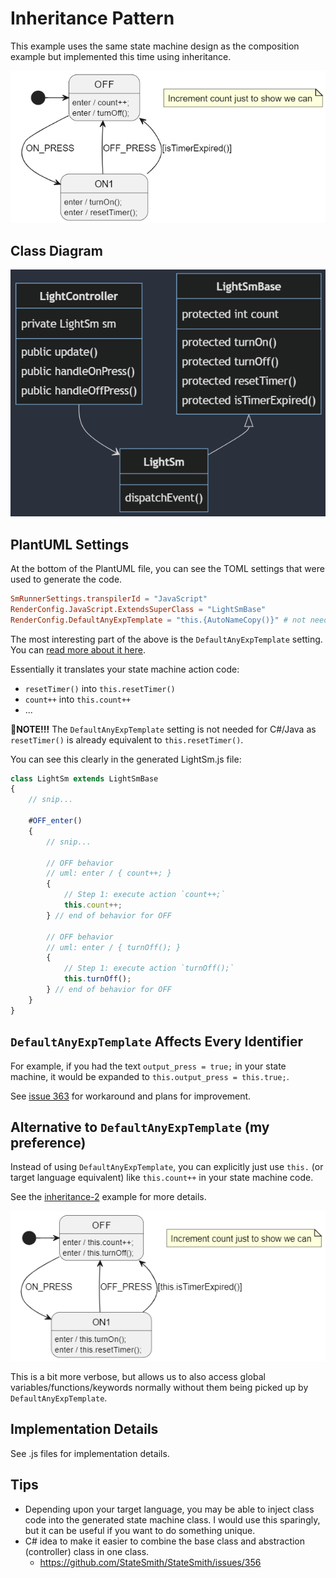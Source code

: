 # Inheritance Pattern
This example uses the same state machine design as the composition example but implemented this time using inheritance.

![](docs/design.png)

## Class Diagram
<!-- 
mermaid design
https://mermaid.live/edit#pako:eNp9klFPgzAQx79Kc0-asKXAYIMYH9S9aWaiT4aXSo_RCC1py7I5992twKYzaF_a3O9_1_9du4dccYQU8ooZcyfYWrM6k5kkbnUxci_WpX2qyb4PEsKFaZjNy-UGpb247MOH0aQbZvA7kZBGK4u5RU6EtCRXrbRj0LZaruSx9AgrinGo0aB9FjXqcS5MB5fbRmjk_3m_VdJqVVWoz_2LDbN4mok5zaqj7WslctI23GnODPSgZJJXuJKPzqb5mxfFmeDk7revyeT6aOSHYBj61cdkck7BA9d6zQR3z931lIEtscYMUnfkTL9lkMmD0_UdLLmwSkNasMqgB6y16mknc0itbvEoGr7MSYVd0sPwqb42DxomId3DFlI_9qehHyU-DeIwoWESe7BzYT-ehkkQR5TOAzqL5gcP3pVyVel0HsyjgC4WIV2E4SyMunIvHex9aNWuy-H-wydE9uEf

 -->

 ![](./docs/class-diagram.png)
 
## PlantUML Settings
At the bottom of the PlantUML file, you can see the TOML settings that were used to generate the code.

```toml
SmRunnerSettings.transpilerId = "JavaScript"
RenderConfig.JavaScript.ExtendsSuperClass = "LightSmBase"
RenderConfig.DefaultAnyExpTemplate = "this.{AutoNameCopy()}" # not needed for C#/Java
```

The most interesting part of the above is the `DefaultAnyExpTemplate` setting. You can [read more about it here](https://github.com/StateSmith/StateSmith/blob/main/docs/settings.md#renderconfigdefaultanyexptemplate).

Essentially it translates your state machine action code:
* `resetTimer()` into `this.resetTimer()`
* `count++` into `this.count++`
* ...

📢**NOTE!!!** The `DefaultAnyExpTemplate` setting is not needed for C#/Java as `resetTimer()` is already equivalent to `this.resetTimer()`.

You can see this clearly in the generated LightSm.js file:

```javascript
class LightSm extends LightSmBase
{
    // snip...

    #OFF_enter()
    {
        // snip...
        
        // OFF behavior
        // uml: enter / { count++; }
        {
            // Step 1: execute action `count++;`
            this.count++;
        } // end of behavior for OFF
        
        // OFF behavior
        // uml: enter / { turnOff(); }
        {
            // Step 1: execute action `turnOff();`
            this.turnOff();
        } // end of behavior for OFF
    }
}
```

## `DefaultAnyExpTemplate` Affects Every Identifier
For example, if you had the text `output_press = true;` in your state machine, it would be expanded to `this.output_press = this.true;`.

See [issue 363](https://github.com/StateSmith/StateSmith/issues/363) for workaround and plans for improvement.



## Alternative to `DefaultAnyExpTemplate` (my preference)
Instead of using `DefaultAnyExpTemplate`, you can explicitly just use `this.` (or target language equivalent) like `this.count++` in your state machine code.

See the [inheritance-2](../inheritance-2/README.md) example for more details.

![](docs/inheritance-2.png)

This is a bit more verbose, but allows us to also access global variables/functions/keywords normally without them being picked up by `DefaultAnyExpTemplate`.


## Implementation Details
See .js files for implementation details.

## Tips
* Depending upon your target language, you may be able to inject class code into the generated state machine class. I would use this sparingly, but it can be useful if you want to do something unique.
* C# idea to make it easier to combine the base class and abstraction (controller) class in one class.
    * https://github.com/StateSmith/StateSmith/issues/356


